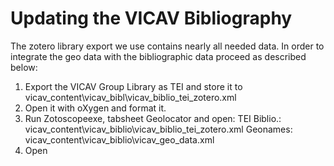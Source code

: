 # Updating the VICAV Bibliography

The zotero library export we use contains nearly all needed data. In order to integrate the geo data with the bibliographic data proceed as described below: 

1. Export the VICAV Group Library as TEI and store it to
        vicav_content\vicav_bibl\vicav_biblio_tei_zotero.xml
2. Open it with oXygen and format it. 
3. Run Zotoscopeexe, tabsheet Geolocator and open:
    TEI Biblio.: vicav_content\vicav_biblio\vicav_biblio_tei_zotero.xml
    Geonames: vicav_content\vicav_biblio\vicav_geo_data.xml 
4. Open   